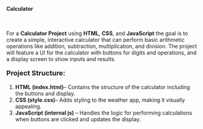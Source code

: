 <a href="https://akshat0502.github.io/Calculator/" style="text-decoration: none;"><b>Calculator</b></a>
    <br><br><br>
    <p>For a <b> Calculator Project</b> using <b>HTML</b>, <b>CSS</b>, and <b>JavaScript</b> the goal is to create a simple, interactive calculator that can perform basic arithmetic operations like addition, subtraction, multiplication, and division. The project will feature a UI for the calculator with buttons for digits and operations, and a display screen to show inputs and results.</p>
    <p>
        <p style="font-size: large; "><b>Project Structure:</b></p>
        <ol>
            <li><b>HTML (index.html)</b>– Contains the structure of the calculator including the buttons and display.</li>
            <li><b>CSS (style.css)</b>– Adds styling to the weather app, making it visually appealing.</li>
            <li><b>JavaScript (internal js)</b>  – Handles the logic for performing calculations when buttons are clicked and updates the display.</li>
        </ol>
    </p>
